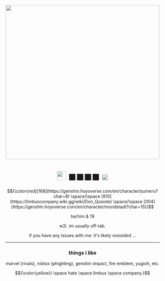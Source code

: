 <div class="gr-box"><div align="center"><img width="500" src="https://github.com/DEMISIN/DEMISIN/blob/main/DemianSlice.gif">


  
# <div align="center"> <div class="gr-box"> <img width="30" src="https://static.wikia.nocookie.net/limbuscompany/images/0/01/A_Sign_3_Gift.png/revision/latest?cb=20230310020445"> **■■■■**  <img width="20" src="https://static.wikia.nocookie.net/limbuscompany/images/4/4e/Sinclair_Icon.png/revision/latest?cb=20230310044135"></span></div>

$${\color{red}[168](https://genshin.hoyoverse.com/en/character/sumeru?char=8) \space/\space [810](https://limbuscompany.wiki.gg/wiki/Don_Quixote) \space/\space [004](https://genshin.hoyoverse.com/en/character/mondstadt?char=15)}$$

he/him & 19

w2i. im usually off-tab. 

if you have any issues with me: it's likely onesided ...

<hr>

### **things i like**
marvel (rivals), roblox (phighting), genshin impact, fire emblem, yugioh, etc.

$${\color{yellow}i \space hate \space limbus \space company.}$$

<!--
**DEMISIN/DEMISIN** is a ✨ _special_ ✨ repository because its `README.md` (this file) appears on your GitHub profile.

Here are some ideas to get you started:

- 🔭 I’m currently working on ...
- 🌱 I’m currently learning ...
- 👯 I’m looking to collaborate on ...
- 🤔 I’m looking for help with ...
- 💬 Ask me about ...
- 📫 How to reach me: ...
- 😄 Pronouns: ...
- ⚡ Fun fact: ...
-->

